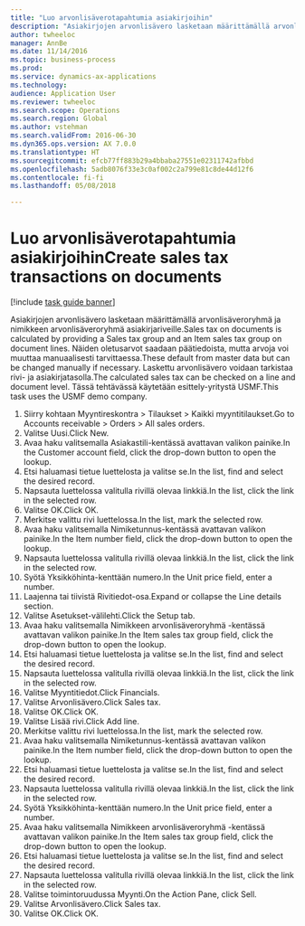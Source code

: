 ```yaml
--- 
title: "Luo arvonlisäverotapahtumia asiakirjoihin"
description: "Asiakirjojen arvonlisävero lasketaan määrittämällä arvonlisäveroryhmä ja nimikkeen arvonlisäveroryhmä asiakirjariveille."
author: twheeloc
manager: AnnBe
ms.date: 11/14/2016
ms.topic: business-process
ms.prod: 
ms.service: dynamics-ax-applications
ms.technology: 
audience: Application User
ms.reviewer: twheeloc
ms.search.scope: Operations
ms.search.region: Global
ms.author: vstehman
ms.search.validFrom: 2016-06-30
ms.dyn365.ops.version: AX 7.0.0
ms.translationtype: HT
ms.sourcegitcommit: efcb77ff883b29a4bbaba27551e02311742afbbd
ms.openlocfilehash: 5adb8076f33e3c0af002c2a799e81c8de44d12f6
ms.contentlocale: fi-fi
ms.lasthandoff: 05/08/2018

---
```

# <a name="create-sales-tax-transactions-on-documents"></a><span data-ttu-id="20daf-103">Luo arvonlisäverotapahtumia asiakirjoihin</span><span class="sxs-lookup"><span data-stu-id="20daf-103">Create sales tax transactions on documents</span></span>

[!include [task guide banner](../../includes/task-guide-banner.md)]

<span data-ttu-id="20daf-104">Asiakirjojen arvonlisävero lasketaan määrittämällä arvonlisäveroryhmä ja nimikkeen arvonlisäveroryhmä asiakirjariveille.</span><span class="sxs-lookup"><span data-stu-id="20daf-104">Sales tax on documents is calculated by providing a Sales tax group and an Item sales tax group on document lines.</span></span> <span data-ttu-id="20daf-105">Näiden oletusarvot saadaan päätiedoista, mutta arvoja voi muuttaa manuaalisesti tarvittaessa.</span><span class="sxs-lookup"><span data-stu-id="20daf-105">These default from master data but can be changed manually if necessary.</span></span> <span data-ttu-id="20daf-106">Laskettu arvonlisävero voidaan tarkistaa rivi- ja asiakirjatasolla.</span><span class="sxs-lookup"><span data-stu-id="20daf-106">The calculated sales tax can be checked on a line and document level.</span></span> <span data-ttu-id="20daf-107">Tässä tehtävässä käytetään esittely-yritystä USMF.</span><span class="sxs-lookup"><span data-stu-id="20daf-107">This task uses the USMF demo company.</span></span>

1. <span data-ttu-id="20daf-108">Siirry kohtaan Myyntireskontra > Tilaukset > Kaikki myyntitilaukset.</span><span class="sxs-lookup"><span data-stu-id="20daf-108">Go to Accounts receivable > Orders > All sales orders.</span></span>
2. <span data-ttu-id="20daf-109">Valitse Uusi.</span><span class="sxs-lookup"><span data-stu-id="20daf-109">Click New.</span></span>
3. <span data-ttu-id="20daf-110">Avaa haku valitsemalla Asiakastili-kentässä avattavan valikon painike.</span><span class="sxs-lookup"><span data-stu-id="20daf-110">In the Customer account field, click the drop-down button to open the lookup.</span></span>
4. <span data-ttu-id="20daf-111">Etsi haluamasi tietue luettelosta ja valitse se.</span><span class="sxs-lookup"><span data-stu-id="20daf-111">In the list, find and select the desired record.</span></span>
5. <span data-ttu-id="20daf-112">Napsauta luettelossa valitulla rivillä olevaa linkkiä.</span><span class="sxs-lookup"><span data-stu-id="20daf-112">In the list, click the link in the selected row.</span></span>
6. <span data-ttu-id="20daf-113">Valitse OK.</span><span class="sxs-lookup"><span data-stu-id="20daf-113">Click OK.</span></span>
7. <span data-ttu-id="20daf-114">Merkitse valittu rivi luettelossa.</span><span class="sxs-lookup"><span data-stu-id="20daf-114">In the list, mark the selected row.</span></span>
8. <span data-ttu-id="20daf-115">Avaa haku valitsemalla Nimiketunnus-kentässä avattavan valikon painike.</span><span class="sxs-lookup"><span data-stu-id="20daf-115">In the Item number field, click the drop-down button to open the lookup.</span></span>
9. <span data-ttu-id="20daf-116">Napsauta luettelossa valitulla rivillä olevaa linkkiä.</span><span class="sxs-lookup"><span data-stu-id="20daf-116">In the list, click the link in the selected row.</span></span>
10. <span data-ttu-id="20daf-117">Syötä Yksikköhinta-kenttään numero.</span><span class="sxs-lookup"><span data-stu-id="20daf-117">In the Unit price field, enter a number.</span></span>
11. <span data-ttu-id="20daf-118">Laajenna tai tiivistä Rivitiedot-osa.</span><span class="sxs-lookup"><span data-stu-id="20daf-118">Expand or collapse the Line details section.</span></span>
12. <span data-ttu-id="20daf-119">Valitse Asetukset-välilehti.</span><span class="sxs-lookup"><span data-stu-id="20daf-119">Click the Setup tab.</span></span>
13. <span data-ttu-id="20daf-120">Avaa haku valitsemalla Nimikkeen arvonlisäveroryhmä -kentässä avattavan valikon painike.</span><span class="sxs-lookup"><span data-stu-id="20daf-120">In the Item sales tax group field, click the drop-down button to open the lookup.</span></span>
14. <span data-ttu-id="20daf-121">Etsi haluamasi tietue luettelosta ja valitse se.</span><span class="sxs-lookup"><span data-stu-id="20daf-121">In the list, find and select the desired record.</span></span>
15. <span data-ttu-id="20daf-122">Napsauta luettelossa valitulla rivillä olevaa linkkiä.</span><span class="sxs-lookup"><span data-stu-id="20daf-122">In the list, click the link in the selected row.</span></span>
16. <span data-ttu-id="20daf-123">Valitse Myyntitiedot.</span><span class="sxs-lookup"><span data-stu-id="20daf-123">Click Financials.</span></span>
17. <span data-ttu-id="20daf-124">Valitse Arvonlisävero.</span><span class="sxs-lookup"><span data-stu-id="20daf-124">Click Sales tax.</span></span>
18. <span data-ttu-id="20daf-125">Valitse OK.</span><span class="sxs-lookup"><span data-stu-id="20daf-125">Click OK.</span></span>
19. <span data-ttu-id="20daf-126">Valitse Lisää rivi.</span><span class="sxs-lookup"><span data-stu-id="20daf-126">Click Add line.</span></span>
20. <span data-ttu-id="20daf-127">Merkitse valittu rivi luettelossa.</span><span class="sxs-lookup"><span data-stu-id="20daf-127">In the list, mark the selected row.</span></span>
21. <span data-ttu-id="20daf-128">Avaa haku valitsemalla Nimiketunnus-kentässä avattavan valikon painike.</span><span class="sxs-lookup"><span data-stu-id="20daf-128">In the Item number field, click the drop-down button to open the lookup.</span></span>
22. <span data-ttu-id="20daf-129">Etsi haluamasi tietue luettelosta ja valitse se.</span><span class="sxs-lookup"><span data-stu-id="20daf-129">In the list, find and select the desired record.</span></span>
23. <span data-ttu-id="20daf-130">Napsauta luettelossa valitulla rivillä olevaa linkkiä.</span><span class="sxs-lookup"><span data-stu-id="20daf-130">In the list, click the link in the selected row.</span></span>
24. <span data-ttu-id="20daf-131">Syötä Yksikköhinta-kenttään numero.</span><span class="sxs-lookup"><span data-stu-id="20daf-131">In the Unit price field, enter a number.</span></span>
25. <span data-ttu-id="20daf-132">Avaa haku valitsemalla Nimikkeen arvonlisäveroryhmä -kentässä avattavan valikon painike.</span><span class="sxs-lookup"><span data-stu-id="20daf-132">In the Item sales tax group field, click the drop-down button to open the lookup.</span></span>
26. <span data-ttu-id="20daf-133">Etsi haluamasi tietue luettelosta ja valitse se.</span><span class="sxs-lookup"><span data-stu-id="20daf-133">In the list, find and select the desired record.</span></span>
27. <span data-ttu-id="20daf-134">Napsauta luettelossa valitulla rivillä olevaa linkkiä.</span><span class="sxs-lookup"><span data-stu-id="20daf-134">In the list, click the link in the selected row.</span></span>
28. <span data-ttu-id="20daf-135">Valitse toimintoruudussa Myynti.</span><span class="sxs-lookup"><span data-stu-id="20daf-135">On the Action Pane, click Sell.</span></span>
29. <span data-ttu-id="20daf-136">Valitse Arvonlisävero.</span><span class="sxs-lookup"><span data-stu-id="20daf-136">Click Sales tax.</span></span>
30. <span data-ttu-id="20daf-137">Valitse OK.</span><span class="sxs-lookup"><span data-stu-id="20daf-137">Click OK.</span></span>


